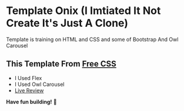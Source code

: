 # Template Onix (I Imtiated It Not Create It's Just A Clone)
Template is training on HTML and CSS and some of Bootstrap And Owl Carousel

## This Template From [Free CSS](https://www.free-css.com/free-css-templates)
- I Used Flex 
- I Used Owl Carousel
- [Live Review](https://raw.githack.com/sonsalem/Template-Onix-Wepsite/master/onix.html)

**Have fun building!** 🚀
